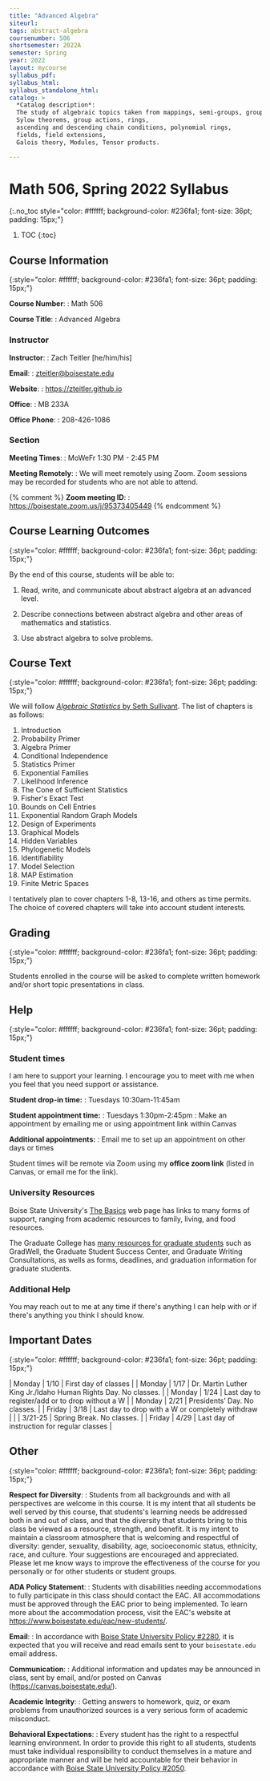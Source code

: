 ```yaml
---
title: "Advanced Algebra"
siteurl:
tags: abstract-algebra
coursenumber: 506
shortsemester: 2022A
semester: Spring
year: 2022
layout: mycourse
syllabus_pdf:
syllabus_html:
syllabus_standalone_html:
catalog: >
  *Catalog description*:
  The study of algebraic topics taken from mappings, semi-groups, groups,
  Sylow theorems, group actions, rings,
  ascending and descending chain conditions, polynomial rings,
  fields, field extensions,
  Galois theory, Modules, Tensor products.

---
```


<meta charset="utf-8"> 

# Math 506, Spring 2022 Syllabus
{:.no_toc style="color: #ffffff; background-color: #236fa1; font-size: 36pt; padding: 15px;"}

1. TOC
{:toc}


## Course Information
{:style="color: #ffffff; background-color: #236fa1; font-size: 36pt; padding: 15px;"}

**Course Number**:
: Math 506

**Course Title**:
: Advanced Algebra


### Instructor

**Instructor**:
: Zach Teitler [he/him/his]

**Email**:
: <zteitler@boisestate.edu>

**Website**:
: <https://zteitler.github.io>

**Office**:
: MB 233A

**Office Phone**:
: 208-426-1086


### Section


**Meeting Times**:
: MoWeFr 1:30 PM - 2:45 PM

**Meeting Remotely**:
: We will meet remotely using Zoom.
  Zoom sessions may be recorded for students who are not able to attend.

{% comment %}
**Zoom meeting ID**:
: <https://boisestate.zoom.us/j/95373405449>
{% endcomment %}


## Course Learning Outcomes
{:style="color: #ffffff; background-color: #236fa1; font-size: 36pt; padding: 15px;"}

By the end of this course, students will be able to:


1.  Read, write, and communicate about abstract algebra at an advanced level.

2.  Describe connections between abstract algebra and other areas of mathematics and statistics.

3.  Use abstract algebra to solve problems.




## Course Text
{:style="color: #ffffff; background-color: #236fa1; font-size: 36pt; padding: 15px;"}


We will follow
[*Algebraic Statistics* by Seth Sullivant](https://sethsullivant.wordpress.ncsu.edu/publications/asbook/).
The list of chapters is as follows:

1.  Introduction
2.  Probability Primer
3.  Algebra Primer
4.  Conditional Independence
5.  Statistics Primer
6.  Exponential Families
7.  Likelihood Inference
8.  The Cone of Sufficient Statistics
9.  Fisher's Exact Test
10. Bounds on Cell Entries
11. Exponential Random Graph Models
12. Design of Experiments
13. Graphical Models
14. Hidden Variables
15. Phylogenetic Models
16. Identifiability
17. Model Selection
18. MAP Estimation
19. Finite Metric Spaces

I tentatively plan to cover chapters 1-8, 13-16, and others as time permits.
The choice of covered chapters will take into account student interests.


## Grading
{:style="color: #ffffff; background-color: #236fa1; font-size: 36pt; padding: 15px;"}


Students enrolled in the course will be asked to complete written homework
and/or short topic presentations in class.


## Help
{:style="color: #ffffff; background-color: #236fa1; font-size: 36pt; padding: 15px;"}


### Student times

I am here to support your learning.
I encourage you to meet with me when you feel that you need support or assistance.

**Student drop-in time:**
: Tuesdays 10:30am-11:45am

**Student appointment time:**
: Tuesdays 1:30pm-2:45pm
: Make an appointment by emailing me or using appointment link within Canvas

**Additional appointments:**
: Email me to set up an appointment on other days or times

Student times will be remote via Zoom
using my **office zoom link** (listed in Canvas, or email me for the link).



### University Resources

Boise State University's [The Basics](https://www.boisestate.edu/student-life/basics/)
web page has links to many forms of support,
ranging from academic resources to family, living, and food resources.

The Graduate College has
[many resources for graduate students](https://www.boisestate.edu/graduatecollege/current-students/)
such as GradWell,
the Graduate Student Success Center, and Graduate Writing Consultations,
as wells as forms, deadlines, and graduation information for graduate students.



### Additional Help

You may reach out to me at any time if there's anything I can help with
or if there's anything you think I should know.



## Important Dates
{:style="color: #ffffff; background-color: #236fa1; font-size: 36pt; padding: 15px;"}

| Monday    | 1/10 | First day of classes | 
| Monday    | 1/17 | Dr. Martin Luther King Jr./Idaho Human Rights Day. No classes. |
| Monday    | 1/24 | Last day to register/add or to drop without a W |
| Monday    | 2/21 | Presidents’ Day. No classes. |
| Friday    | 3/18 | Last day to drop with a W or completely withdraw |
|           | 3/21-25 | Spring Break. No classes. |
| Friday    | 4/29 | Last day of instruction for regular classes |




## Other
{:style="color: #ffffff; background-color: #236fa1; font-size: 36pt; padding: 15px;"}

**Respect for Diversity**:
: Students from all backgrounds and with all perspectives are welcome in this course.
  It is my intent that all students be well served by this course,
  that students's learning needs be addressed both in and out of class,
  and that the diversity that students bring to this class be viewed as a resource,
  strength, and benefit.
  It is my intent to maintain a classroom atmosphere that is welcoming and respectful
  of diversity: gender, sexuality, disability, age, socioeconomic status, ethnicity,
  race, and culture.
  Your suggestions are encouraged and appreciated.
  Please let me know ways to improve the effectiveness of the course for you personally
  or for other students or student groups.

**ADA Policy Statement**:
: Students with disabilities needing accommodations to fully participate in this class
  should contact the EAC.
  All accommodations must be approved through the EAC prior to being implemented.
  To learn more about the accommodation process, visit the EAC's website at
  <https://www.boisestate.edu/eac/new-students/>.

**Email**:
: In accordance with
  [Boise State University Policy #2280](https://boisestate.edu/policy/policy-title-student-e-mail-communications/),
  it is expected that you will receive and read emails sent to your `boisestate.edu`
  email address.

**Communication**:
: Additional information and updates may be announced in class, sent by email,
  and/or posted on Canvas (<https://canvas.boisestate.edu/>).

**Academic Integrity**:
: Getting answers to homework, quiz, or exam problems from unauthorized sources
  is a very serious form of academic misconduct.

**Behavioral Expectations**:
: Every student has the right to a respectful learning environment.
  In order to provide this right to all students, students must take
  individual responsibility to conduct themselves in a mature and appropriate manner
  and will be held accountable for their behavior in accordance with
  [Boise State University Policy #2050](https://boisestate.edu/policy/student-affairs/maintaining-order/).



